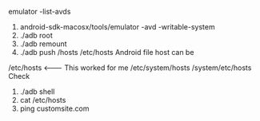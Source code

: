 emulator -list-avds
1) android-sdk-macosx/tools/emulator -avd <avdname> -writable-system
2) ./adb root
3) ./adb remount
4) ./adb push <local>/hosts /etc/hosts
Android file host can be

/etc/hosts <--- This worked for me
/etc/system/hosts
/system/etc/hosts
Check

1) ./adb shell
2) cat /etc/hosts
3) ping customsite.com